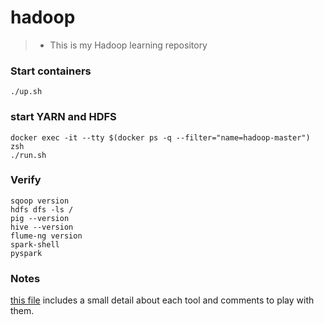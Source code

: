 # hadoop

>- This is my Hadoop learning repository  

### Start containers
    ./up.sh
    
### start YARN and HDFS
    docker exec -it --tty $(docker ps -q --filter="name=hadoop-master") zsh 
    ./run.sh

### Verify 
    sqoop version
    hdfs dfs -ls /
    pig --version
    hive --version
    flume-ng version
    spark-shell
    pyspark

### Notes 

[this file](infex.md) includes a small detail about each tool and comments to play with them. 
